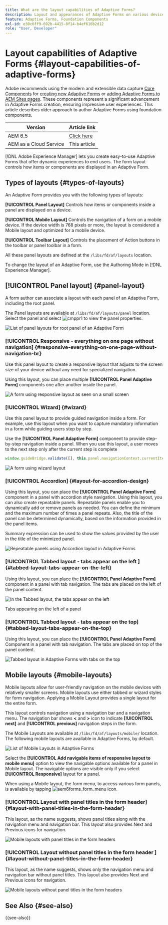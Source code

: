 ```yaml
---
title: What are the layout capabilities of Adaptive Forms?
description: Layout and appearances of Adaptive Forms on various devices are governed by the layout settings. Understand the various layouts and how to apply them.
feature: Adaptive Forms, Foundation Components
exl-id: e30c6ff9-692b-4415-8f14-b4ef616b2d12
role: "User, Developer"
---
```

# Layout capabilities of Adaptive Forms {#layout-capabilities-of-adaptive-forms}

<span class="preview"> Adobe recommends using the modern and extensible data capture [Core Components](https://experienceleague.adobe.com/docs/experience-manager-core-components/using/adaptive-forms/introduction.html) for [creating new Adaptive Forms](/help/forms/creating-adaptive-form-core-components.md) or [adding Adaptive Forms to AEM Sites pages](/help/forms/create-or-add-an-adaptive-form-to-aem-sites-page.md). These components represent a significant advancement in Adaptive Forms creation, ensuring impressive user experiences. This article describes older approach to author Adaptive Forms using foundation components. </span>


| Version | Article link |
| -------- | ---------------------------- |
| AEM 6.5  |    [Click here](https://experienceleague.adobe.com/docs/experience-manager-65/forms/adaptive-forms-basic-authoring/layout-capabilities-adaptive-forms.html)                  |
| AEM as a Cloud Service     | This article         |

[!DNL Adobe Experience Manager] lets you create easy-to-use Adaptive Forms that offer dynamic experiences to end users. The form layout controls how items or components are displayed in an Adaptive Form.

<!-- ## Prerequisite knowledge {#prerequisite-knowledge}

Before learning about the different layout capabilities of Adaptive Forms, read [Introduction to authoring forms](introduction-forms-authoring.md) to know more about Adaptive Forms. -->

## Types of layouts {#types-of-layouts}

An Adaptive Form provides you with the following types of layouts:

**[!UICONTROL Panel Layout]** Controls how items or components inside a panel are displayed on a device.

**[!UICONTROL Mobile Layout]** Controls the navigation of a form on a mobile device. If the device width is 768 pixels or more, the layout is considered a Mobile layout and optimized for a mobile device.

**[!UICONTROL Toolbar Layout]** Controls the placement of Action buttons in the toolbar or panel toolbar in a form.

All these panel layouts are defined at the `/libs/fd/af/layouts` location.

To change the layout of an Adaptive Form, use the Authoring Mode in [!DNL Experience Manager].

## [!UICONTROL Panel layout] {#panel-layout}

A form author can associate a layout with each panel of an Adaptive Form, including the root panel.

The Panel layouts are available at `/libs/fd/af/layouts/panel` location. Select the panel and select ![cmppr1](assets/configure-icon.svg) to view the panel properties.

![List of panel layouts for root panel of an Adaptive Form](assets/layouts.png)

### [!UICONTROL Responsive - everything on one page without navigation] {#responsive-everything-on-one-page-without-navigation-br}

Use this panel layout to create a responsive layout that adjusts to the screen size of your device without any need for specialized navigation.

Using this layout, you can place multiple **[!UICONTROL Panel Adaptive Form]** components one after another inside the panel.

![A form using responsive layout as seen on a small screen](assets/responsive-layout.png)

### [!UICONTROL Wizard] {#wizard}

Use this panel layout to provide guided navigation inside a form. For example, use this layout when you want to capture mandatory information in a form while guiding users step by step.

Use the **[!UICONTROL Panel Adaptive Form]** component to provide step-by-step navigation inside a panel. When you use this layout, a user moves to the next step only after the current step is complete

```javascript
window.guideBridge.validate([], this.panel.navigationContext.currentItem.somExpression)
```

![A form using wizard layout](assets/wizard-layout2.png)

### [!UICONTROL Accordion] {#layout-for-accordion-design}

Using this layout, you can place the **[!UICONTROL Panel Adaptive Form]** component in a panel with accordion style navigation. Using this layout, you can also create repeatable panels. Repeatable panels enable you to dynamically add or remove panels as needed. You can define the minimum and the maximum number of times a panel repeats. Also, the title of the panel can be determined dynamically, based on the information provided in the panel items.

Summary expression can be used to show the values provided by the user in the title of the minimized panel.

![Repeatable panels using Accordion layout in Adaptive Forms](assets/accordion-layout.png)

### [!UICONTROL Tabbed layout - tabs appear on the left ]{#tabbed-layout-tabs-appear-on-the-left}

Using this layout, you can place the **[!UICONTROL Panel Adaptive Form]** component in a panel with tab navigation. The tabs are placed on the left of the panel content.

![In the Tabbed layout, the tabs appear on the left](assets/tabs-on-left.png)

Tabs appearing on the left of a panel

### [!UICONTROL Tabbed layout - tabs appear on the top] {#tabbed-layout-tabs-appear-on-the-top}

Using this layout, you can place the **[!UICONTROL Panel Adaptive Form]** Component in a panel with tab navigation. The tabs are placed on top of the panel content.

![Tabbed layout in Adaptive Forms with tabs on the top](assets/tabs-on-top.png)

## Mobile layouts {#mobile-layouts}

Mobile layouts allow for user-friendly navigation on the mobile devices with relatively smaller screens. Mobile layouts use either tabbed or wizard styles for form navigation. Applying a Mobile Layout provides a single layout for the entire form.

This layout controls navigation using a navigation bar and a navigation menu. The navigation bar shows **&lt;** and **&gt;** icon to indicate **[!UICONTROL next]** and **[!UICONTROL previous]** navigation steps in the form.

The Mobile Layouts are available at `/libs/fd/af/layouts/mobile/` location. The following mobile layouts are available in Adaptive Forms, by default.

![List of Mobile Layouts in Adaptive Forms](assets/mobile-navigation.png)

Select the **[!UICONTROL Add navigable items of responsive layout to mobile menu]** option to view the navigable options available for a panel in Mobile layout. The navigable options are visible only if you select **[!UICONTROL Responsive]** layout for a panel.

When using a Mobile layout, the form menu, to access various form panels, is available by tapping ![aem6forms_form_menu](assets/rail-icon.svg) icon.

### [!UICONTROL Layout with panel titles in the form header] {#layout-with-panel-titles-in-the-form-header}

This layout, as the name suggests, shows panel titles along with the navigation menu and navigation bar. This layout also provides Next and Previous icons for navigation.

![Mobile layouts with panel titles in the form headers](assets/mobile-layout1.png)

### [!UICONTROL Layout without panel titles in the form header ]{#layout-without-panel-titles-in-the-form-header}

This layout, as the name suggests, shows only the navigation menu and navigation bar without panel titles. This layout also provides Next and Previous icons for navigation.

![Mobile layouts without panel titles in the form headers](assets/mobile-layout2.png)

## See Also {#see-also}

{{see-also}}


<!-- ## Toolbar layouts {#toolbar-layouts}

A Toolbar Layout controls positioning and display of any action buttons that you add to your Adaptive Forms. The layout can be added at a form level or at a panel level.

![A list of Toolbar Layouts in Adaptive Forms to control layout of buttons](assets/toolbar-layouts.png)

A list of Toolbar Layouts in Adaptive Forms

Toolbar layouts are available at `/libs/fd/af/layouts/toolbar` location. Adaptive Forms provide the following Toolbar Layouts, by default.

### [!UICONTROL Default layout for toolbar] {#default-layout-for-toolbar}

This layout is selected as the default layout when you add any action buttons in an Adaptive Form. Selecting this layout displays the same layout for both, desktop and mobile devices.

Also, you can add multiple toolbars containing action buttons configured with this layout. An action button is associated with a form control. You can configure the toolbars to be before or after a panel.

![Default view for toolbar](assets/toolbar_layout_default.png)

Default view for toolbar

### [!UICONTROL Mobile fixed layout for toolbar] {#mobile-fixed-layout-for-toolbar}

Select this layout to provide alternate layouts for desktop and mobile devices.

For the desktop layout, you can add Action buttons using some specific labels. Only one toolbar can be configured with this layout. If more than one toolbar is configured with this layout, there is an overlap for mobile devices and only one toolbar is visible. For example, you can have a toolbar at the bottom or the top of the form, or, after or before panels in the form.

For the Mobile layout, you can add action buttons using icons.

![Mobile fixed layout for toolbar](assets/toolbar_layout_mobile_fixed.png)

Mobile fixed layout for toolbar-->


